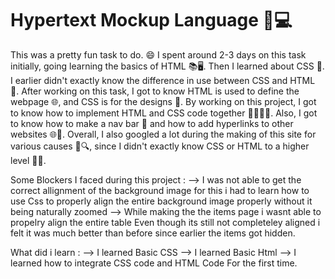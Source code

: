 # Hypertext Mockup Language 📄💻
This was a pretty fun task to do. 😄 I spent around 2-3 days on this task initially, going learning the basics of HTML 📚🖥️. Then I learned about CSS 🎨. I earlier didn't exactly know the difference in use between CSS and HTML 🤔. After working on this task, I got to know HTML is used to define the webpage 🌐, and CSS is for the designs 🎨. By working on this project, I got to know how to implement HTML and CSS code together 👨‍💻👩‍💻. Also, I got to know how to make a nav bar 📌 and how to add hyperlinks to other websites 🌐🔗. Overall, I also googled a lot during the making of this site for various causes 🧐🔍, since I didn't exactly know CSS or HTML to a higher level 📖🌟.

Some Blockers I faced during this project :
--> I was not able to get the correct allignment of the background image for this i had to learn how to use Css to properly align the entire background image properly without it being naturally zoomed
--> While making the the items page i wasnt able to propelry align the entire table Even though its still not completeley aligned i felt it was much better than before since earlier the items got hidden.

What did i learn :
--> I learned Basic CSS 
--> I learned Basic Html
--> I learned how to integrate CSS code and HTML Code For the first time.


